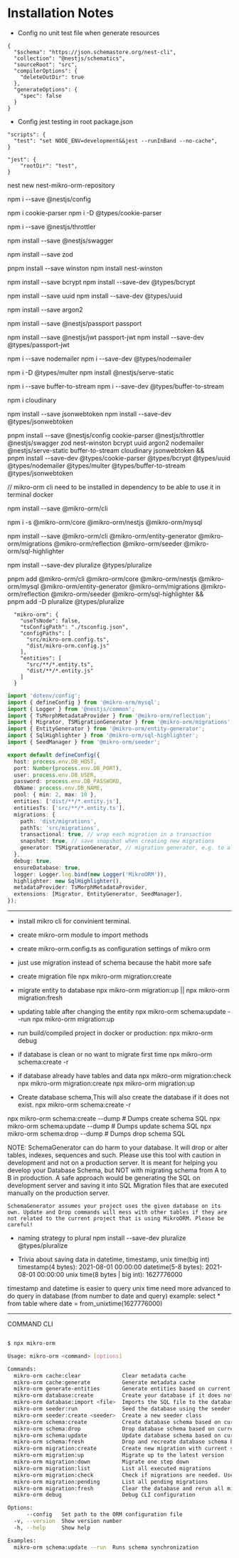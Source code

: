 # Installation Notes

- Config no unit test file when generate resources

```
{
  "$schema": "https://json.schemastore.org/nest-cli",
  "collection": "@nestjs/schematics",
  "sourceRoot": "src",
  "compilerOptions": {
    "deleteOutDir": true
  },
  "generateOptions": {
    "spec": false
  }
}
```

- Config jest testing in root package.json

```
"scripts": {
  "test": "set NODE_ENV=development&&jest --runInBand --no-cache",
}
```

```
"jest": {
    "rootDir": "test",
}
```

<!-- core-package -->
nest new nest-mikro-orm-repository

npm i --save @nestjs/config

npm i cookie-parser
npm i -D @types/cookie-parser

npm i --save @nestjs/throttler

npm install --save @nestjs/swagger

npm install --save zod

pnpm install --save winston
npm install nest-winston

npm install --save bcrypt
npm install --save-dev @types/bcrypt

npm install --save uuid
npm install --save-dev @types/uuid

npm install --save argon2

npm install --save @nestjs/passport passport

npm install --save @nestjs/jwt passport-jwt
npm install --save-dev @types/passport-jwt

npm i --save nodemailer
npm i --save-dev @types/nodemailer

npm i -D @types/multer
npm install @nestjs/serve-static

npm i --save buffer-to-stream
npm i --save-dev @types/buffer-to-stream

npm i cloudinary

npm install --save jsonwebtoken
npm install --save-dev @types/jsonwebtoken
<!-- core-package -->

<!-- in one command -->

pnpm install --save @nestjs/config cookie-parser @nestjs/throttler @nestjs/swagger zod nest-winston bcrypt uuid argon2 nodemailer @nestjs/serve-static buffer-to-stream cloudinary jsonwebtoken && \
pnpm install --save-dev @types/cookie-parser @types/bcrypt @types/uuid @types/nodemailer @types/multer @types/buffer-to-stream @types/jsonwebtoken

<!-- in one command -->

<!-- mikro-orm-core -->

<!-- cli is the most important after core dependency -->
// mikro-orm cli need to be installed in dependency to be able to use it in terminal docker

npm install --save @mikro-orm/cli

npm i -s @mikro-orm/core @mikro-orm/nestjs @mikro-orm/mysql

npm install --save @mikro-orm/cli @mikro-orm/entity-generator @mikro-orm/migrations @mikro-orm/reflection @mikro-orm/seeder @mikro-orm/sql-highlighter

npm install --save-dev pluralize @types/pluralize

<!-- mikro-orm-core -->

<!-- summary -->

pnpm add @mikro-orm/cli @mikro-orm/core @mikro-orm/nestjs @mikro-orm/mysql @mikro-orm/entity-generator @mikro-orm/migrations @mikro-orm/reflection @mikro-orm/seeder @mikro-orm/sql-highlighter && \
pnpm add -D pluralize @types/pluralize

<!-- summary -->

<!-- config mikro-orm package.json -->

```
  "mikro-orm": {
    "useTsNode": false,
    "tsConfigPath": "./tsconfig.json",
    "configPaths": [
      "src/mikro-orm.config.ts",
      "dist/mikro-orm.config.js"
    ],
    "entities": [
      "src/**/*.entity.ts",
      "dist/**/*.entity.js"
    ]
  }
```

<!-- config mikro-orm package.json -->

<!-- mikro-orm.config.ts -->
```ts
import 'dotenv/config';
import { defineConfig } from '@mikro-orm/mysql';
import { Logger } from '@nestjs/common';
import { TsMorphMetadataProvider } from '@mikro-orm/reflection';
import { Migrator, TSMigrationGenerator } from '@mikro-orm/migrations';
import { EntityGenerator } from '@mikro-orm/entity-generator';
import { SqlHighlighter } from '@mikro-orm/sql-highlighter';
import { SeedManager } from '@mikro-orm/seeder';

export default defineConfig({
  host: process.env.DB_HOST,
  port: Number(process.env.DB_PORT),
  user: process.env.DB_USER,
  password: process.env.DB_PASSWORD,
  dbName: process.env.DB_NAME,
  pool: { min: 2, max: 10 },
  entities: ['dist/**/*.entity.js'],
  entitiesTs: ['src/**/*.entity.ts'],
  migrations: {
    path: 'dist/migrations',
    pathTs: 'src/migrations',
    transactional: true, // wrap each migration in a transaction
    snapshot: true, // save snapshot when creating new migrations
    generator: TSMigrationGenerator, // migration generator, e.g. to allow custom formatting
  },
  debug: true,
  ensureDatabase: true,
  logger: Logger.log.bind(new Logger('MikroORM')),
  highlighter: new SqlHighlighter(),
  metadataProvider: TsMorphMetadataProvider,
  extensions: [Migrator, EntityGenerator, SeedManager],
});

```
<!-- mikro-orm.config.ts -->

---

- install mikro cli for convinient terminal.
- create mikro-orm module to import methods
- create mikro-orm.config.ts as configuration settings of mikro orm
- just use migration instead of schema because the habit more safe
- create migration file
  npx mikro-orm migration:create
- migrate entity to database
  npx mikro-orm migration:up || npx mikro-orm migration:fresh
- updating table after changing the entity
  npx mikro-orm schema:update --run
  npx mikro-orm migration:up

- run build/compiled project in docker or production:
  npx mikro-orm debug  
- if database is clean or no want to migrate first time
  npx mikro-orm schema:create -r
- if database already have tables and data
  npx mikro-orm migration:check
  npx mikro-orm migration:create
  npx mikro-orm migration:up

- Create database schema,This will also create the database if it does not exist.
  npx mikro-orm schema:create -r

npx mikro-orm schema:create --dump # Dumps create schema SQL
npx mikro-orm schema:update --dump # Dumps update schema SQL
npx mikro-orm schema:drop --dump # Dumps drop schema SQL

NOTE:
SchemaGenerator can do harm to your database. It will drop or alter tables, indexes, sequences and such. Please use this
tool with caution in development and not on a production server. It is meant for helping you develop your Database
Schema, but NOT with migrating schema from A to B in production. A safe approach would be generating the SQL on
development server and saving it into SQL Migration files that are executed manually on the production server.

    SchemaGenerator assumes your project uses the given database on its own. Update and Drop commands will mess with other tables if they are not related to the current project that is using MikroORM. Please be careful!

- naming strategy to plural
  npm install --save-dev pluralize @types/pluralize

- Trivia about saving data in datetime, timestamp, unix time(big int)
  timestamp(4 bytes): 2021-08-01 00:00:00
  datetime(5-8 bytes): 2021-08-01 00:00:00
  unix time(8 bytes | big int): 1627776000

timestamp and datetime is easier to query
unix time need more advanced to do query in database (from number to date and query)
example: select * from table where date = from_unixtime(1627776000)

---
COMMAND CLI

```bash

$ npx mikro-orm

Usage: mikro-orm <command> [options]

Commands:
  mikro-orm cache:clear             Clear metadata cache
  mikro-orm cache:generate          Generate metadata cache
  mikro-orm generate-entities       Generate entities based on current database schema
  mikro-orm database:create         Create your database if it does not exist
  mikro-orm database:import <file>  Imports the SQL file to the database
  mikro-orm seeder:run              Seed the database using the seeder class
  mikro-orm seeder:create <seeder>  Create a new seeder class
  mikro-orm schema:create           Create database schema based on currentmetadata
  mikro-orm schema:drop             Drop database schema based on current metadata
  mikro-orm schema:update           Update database schema based on current metadata
  mikro-orm schema:fresh            Drop and recreate database schema based on current metadata
  mikro-orm migration:create        Create new migration with current schema diff
  mikro-orm migration:up            Migrate up to the latest version
  mikro-orm migration:down          Migrate one step down
  mikro-orm migration:list          List all executed migrations
  mikro-orm migration:check         Check if migrations are needed. Useful for bash scripts.
  mikro-orm migration:pending       List all pending migrations
  mikro-orm migration:fresh         Clear the database and rerun all migrations
  mikro-orm debug                   Debug CLI configuration

Options:
      --config   Set path to the ORM configuration file                 [string]
  -v, --version  Show version number                                   [boolean]
  -h, --help     Show help                                             [boolean]

Examples:
  mikro-orm schema:update --run  Runs schema synchronization

```
